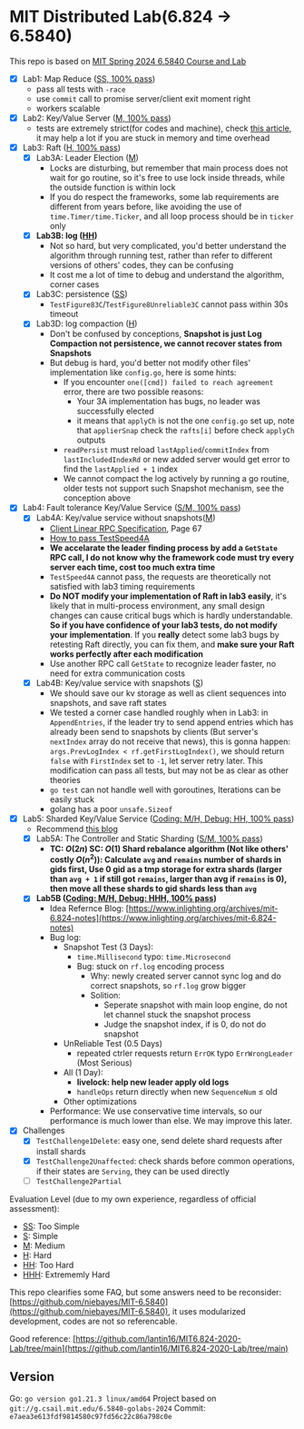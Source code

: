 # MIT Distributed Lab(6.824 $\rightarrow$ 6.5840)

This repo is based on [MIT Spring 2024 6.5840 Course and Lab](https://pdos.csail.mit.edu/6.824/)

- [x] Lab1: Map Reduce (<ins>SS, 100% pass</ins>)
    - pass all tests with `-race`
    - use `commit` call to promise server/client exit moment right
    - workers scalable
- [x] Lab2: Key/Value Server (<ins>M, 100% pass</ins>)
    - tests are extremely strict(for codes and machine), check [this article](https://juejin.cn/post/7332852200937898035), it may help a lot if you are stuck in memory and time overhead
- [x] Lab3: Raft (<ins>H, 100% pass</ins>)
    - [x] Lab3A: Leader Election (<ins>M</ins>)
        - Locks are disturbing, but remember that main process does not wait for go routine, so it's free to use lock inside threads, while the outside function is within lock
        - If you do respect the frameworks, some lab requirements are different from years before, like avoiding the use of `time.Timer/time.Ticker`, and all loop process should be in `ticker` only
    - [x] **Lab3B: log (<ins>HH</ins>)**
        - Not so hard, but very complicated, you'd better understand the algorithm through running test, rather than refer to different versions of others' codes, they can be confusing
        - It cost me a lot of time to debug and understand the algorithm, corner cases
    - [x] Lab3C: persistence (<ins>SS</ins>)
        - `TestFigure83C`/`TestFigure8Unreliable3C` cannot pass within 30s timeout
    - [x] Lab3D: log compaction (<ins>H</ins>)
        - Don't be confused by conceptions, **Snapshot is just Log Compaction not persistence, we cannot recover states from Snapshots**
        - But debug is hard, you'd better not modify other files' implementation like `config.go`, here is some hints:
            - If you encounter `one([cmd]) failed to reach agreement` error, there are two possible reasons:
                - Your 3A implementation has bugs, no leader was successfully elected
                - it means that `applyCh` is not the one `config.go` set up, note that `applierSnap` check the `rafts[i]` before check `applyCh` outputs
            - `readPersist` must reload `lastApplied`/`commitIndex` from `lastIncludedIndexRd` or new added server would get error to find the `lastApplied + 1` index
            - We cannot compact the log actively by running a go routine, older tests not support such Snapshot mechanism, see the conception above
- [x] Lab4: Fault tolerance Key/Value Service (<ins>S/M, 100% pass</ins>)
    - [x] Lab4A: Key/value service without snapshots(<ins>M</ins>)
        - [Client Linear RPC Specification](https://web.stanford.edu/~ouster/cgi-bin/papers/OngaroPhD.pdf), Page 67
        - [How to pass TestSpeed4A](https://github.com/niebayes/MIT-6.5840/tree/no_logging?tab=readme-ov-file#如何通过testspeed3a测试)
        - **We accelarate the leader finding process by add a `GetState` RPC call, I do not know why the framework code must try every server each time, cost too much extra time**
        - `TestSpeed4A` cannot pass, the requests are theoretically not satisfied with lab3 timing requirements
        - **Do NOT modify your implementation of Raft in lab3 easily**, it's likely that in multi-process environment, any small design changes can cause critical bugs which is hardly understandable. **So if you have confidence of your lab3 tests, do not modify your implementation**. If you **really** detect some lab3 bugs by retesting Raft directly, you can fix them, and **make sure your Raft works perfectly after each modification**
        - Use another RPC call `GetState` to recognize leader faster, no need for extra communication costs
    - [x] Lab4B: Key/value service with snapshots (<ins>S</ins>)
        - We should save our kv storage as well as client sequences into snapshots, and save raft states
        - We tested a corner case handled roughly when in Lab3: in `AppendEntries`, if the leader try to send append entries which has already been send to snapshots by clients (But server's `nextIndex` array do not receive that news), this is gonna happen: `args.PrevLogIndex < rf.getFirstLogIndex()`, we should return `false` with `FirstIndex` set to `-1`, let server retry later. This modification can pass all tests, but may not be as clear as other theories
        - `go test` can not handle well with goroutines, Iterations can be easily stuck
        - golang has a poor `unsafe.Sizeof`
- [x] Lab5: Sharded Key/Value Service (<ins>Coding: M/H, Debug: HH, 100% pass</ins>)
    - Recommend [this blog](https://www.cnblogs.com/pxlsdz/p/15685837.html)
    - [x] Lab5A: The Controller and Static Sharding (<ins>S/M, 100% pass</ins>)
        - **TC: $O(2n)$ SC: $O(1)$ Shard rebalance algorithm (Not like others' costly $O(n^2)$): Calculate `avg` and `remains` number of shards in gids first, Use 0 gid as a tmp storage for extra shards (larger than `avg + 1` if still got `remains`, larger than avg if `remains` is 0), then move all these shards to gid shards less than `avg`**
    - [x] **Lab5B (<ins>Coding: M/H, Debug: HHH, 100% pass</ins>)**
        - Idea Refernce Blog: [https://www.inlighting.org/archives/mit-6.824-notes](https://www.inlighting.org/archives/mit-6.824-notes)
        - Bug log:
            - Snapshot Test (3 Days):
                - `time.Millisecond` typo: `time.Microsecond`
                - Bug: stuck on `rf.log` encoding process
                    - Why: newly created server cannot sync log and do correct snapshots, so `rf.log` grow bigger
                    - Solition: 
                        - Seperate snapshot with main loop engine, do not let channel stuck the snapshot process
                        - Judge the snapshot index, if is 0, do not do snapshot
            - UnReliable Test (0.5 Days)
                - repeated ctrler requests return `ErrOK` typo `ErrWrongLeader` (Most Serious)
            - All (1 Day):
                - **livelock: help new leader apply old logs**
                - `handleOps` return directly when new `SequenceNum` $\leq$ old
            - Other optimizations
        - Performance: We use conservative time intervals, so our performance is much lower than else. We may improve this later.
- [x] Challenges
    - [x] `TestChallenge1Delete`: easy one, send delete shard requests after install shards
    - [x] `TestChallenge2Unaffected`: check shards before common operations, if their states are `Serving`, they can be used directly
    - [ ] `TestChallenge2Partial`
 
Evaluation Level (due to my own experience, regardless of official assessment):

- <ins>SS</ins>: Too Simple
- <ins>S</ins>: Simple
- <ins>M</ins>: Medium
- <ins>H</ins>: Hard
- <ins>HH</ins>: Too Hard
- <ins>HHH</ins>: Extrememly Hard

This repo clearifies some FAQ, but some answers need to be reconsider: [https://github.com/niebayes/MIT-6.5840](https://github.com/niebayes/MIT-6.5840), it uses modularized development, codes are not so referencable.

Good reference: [https://github.com/lantin16/MIT6.824-2020-Lab/tree/main](https://github.com/lantin16/MIT6.824-2020-Lab/tree/main)

## Version

Go: `go version go1.21.3 linux/amd64`
Project based on `git://g.csail.mit.edu/6.5840-golabs-2024` Commit: `e7aea3e613fdf9814580c97fd56c22c86a798c0e`